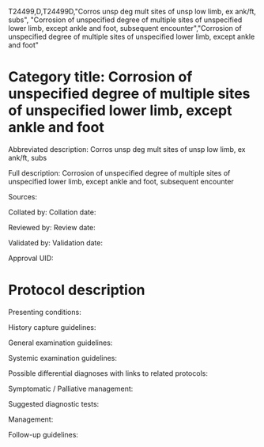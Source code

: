 T24499,D,T24499D,"Corros unsp deg mult sites of unsp low limb, ex ank/ft, subs", "Corrosion of unspecified degree of multiple sites of unspecified lower limb, except ankle and foot, subsequent encounter","Corrosion of unspecified degree of multiple sites of unspecified lower limb, except ankle and foot"
# Category title: Corrosion of unspecified degree of multiple sites of unspecified lower limb, except ankle and foot

Abbreviated description: Corros unsp deg mult sites of unsp low limb, ex ank/ft, subs

Full description: Corrosion of unspecified degree of multiple sites of unspecified lower limb, except ankle and foot, subsequent encounter

Sources:

Collated by:
Collation date:

Reviewed by:
Review date:

Validated by:
Validation date:

Approval UID:

# Protocol description

Presenting conditions:

History capture guidelines:

General examination guidelines:

Systemic examination guidelines:

Possible differential diagnoses with links to related protocols:

Symptomatic / Palliative management:

Suggested diagnostic tests:

Management:

Follow-up guidelines:
